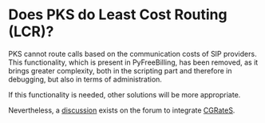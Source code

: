 # Does PKS do Least Cost Routing (LCR)?

PKS cannot route calls based on the communication costs of SIP providers. This functionality, which is present in PyFreeBilling, has been removed, as it brings greater complexity, both in the scripting part and therefore in debugging, but also in terms of administration.

If this functionality is needed, other solutions will be more appropriate.

Nevertheless, a [discussion](https://github.com/mwolff44/pyfreebilling/discussions/186) exists on the forum to integrate [CGRateS](http://www.cgrates.org/).
